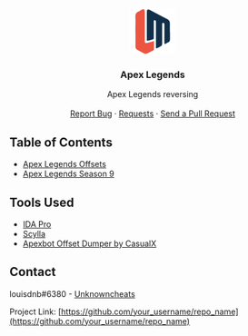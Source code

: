 <!-- PROJECT LOGO -->
<br />
<p align="center">
  <a href="https://github.com/louisM3/ApexLegends/">
    <img src="./logo.png" alt="Logo" width="80" height="80">
  </a>

  <h3 align="center">Apex Legends</h3>

  <p align="center">
    Apex Legends reversing
    <br />
    <br />
    <a href="https://github.com/louisM3/ApexLegends/issues">Report Bug</a>
    ·
    <a href="https://github.com/louisM3/ApexLegends/issues">Requests</a>
    ·
    <a href="https://github.com/louisM3/ApexLegends/pulls">Send a Pull Request</a>
  </p>
</p>



<!-- TABLE OF CONTENTS -->
## Table of Contents

* [Apex Legends Offsets](https://github.com/louisM3/ApexLegends/tree/main/Offsets)
* [Apex Legends Season 9](https://github.com/louisM3/ApexLegends/tree/main/Season%209)

## Tools Used
* [IDA Pro](https://www.hex-rays.com/ida-pro/)
* [Scylla](https://github.com/NtQuery/Scylla)
* [Apexbot Offset Dumper by CasualX](https://github.com/CasualX/apexbot/tree/master/offsets)

<!-- CONTACT -->
## Contact

louisdnb#6380 - [Unknowncheats](https://www.unknowncheats.me/forum/members/3816071.html)

Project Link: [https://github.com/your_username/repo_name](https://github.com/your_username/repo_name)






<!-- MARKDOWN LINKS & IMAGES -->
<!-- https://www.markdownguide.org/basic-syntax/#reference-style-links -->
[forks-shield]: https://img.shields.io/github/forks/roshanlam/ReadMeTemplate?style=for-the-badge
[forks-url]: https://github.com/louisM3/ApexLegends/network/members
[stars-shield]: https://img.shields.io/github/stars/roshanlam/ReadMeTemplate?style=for-the-badge
[stars-url]: https://github.com/louisM3/ApexLegends/stargazers
[issues-shield]: https://img.shields.io/github/issues/roshanlam/ReadMeTemplate?style=for-the-badge
[issues-url]: https://github.com/roshanlam/ReadMeTemplate/issues
